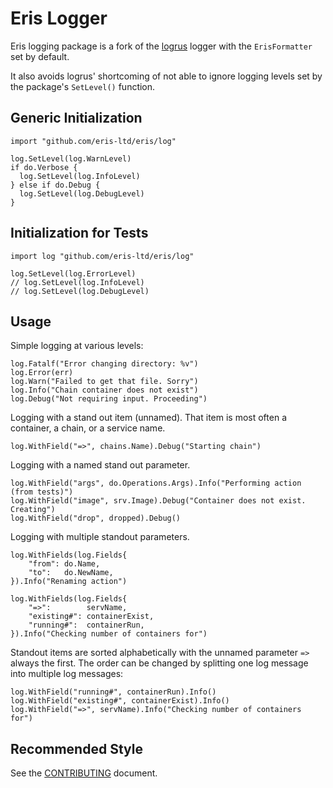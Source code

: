 # Eris Logger

Eris logging package is a fork of the [logrus](https://github.com/Sirupsen/logrus) logger with the `ErisFormatter` set by default.

It also avoids logrus' shortcoming of not able to ignore logging levels set by the package's `SetLevel()` function.

## Generic Initialization

```
import "github.com/eris-ltd/eris/log"

log.SetLevel(log.WarnLevel)
if do.Verbose {
  log.SetLevel(log.InfoLevel)
} else if do.Debug {
  log.SetLevel(log.DebugLevel)
}

```

## Initialization for Tests

```
import log "github.com/eris-ltd/eris/log"

log.SetLevel(log.ErrorLevel)
// log.SetLevel(log.InfoLevel)
// log.SetLevel(log.DebugLevel)
```

## Usage

Simple logging at various levels:

```
log.Fatalf("Error changing directory: %v")
log.Error(err)
log.Warn("Failed to get that file. Sorry")
log.Info("Chain container does not exist")
log.Debug("Not requiring input. Proceeding")
``` 

Logging with a stand out item (unnamed). That item is most often a container, a chain, or a service name.

```
log.WithField("=>", chains.Name).Debug("Starting chain")
``` 

Logging with a named stand out parameter. 

```
log.WithField("args", do.Operations.Args).Info("Performing action (from tests)")
log.WithField("image", srv.Image).Debug("Container does not exist. Creating")
log.WithField("drop", dropped).Debug()
```

Logging with multiple standout parameters.

```
log.WithFields(log.Fields{
	"from": do.Name,
	"to":   do.NewName,
}).Info("Renaming action")
  
log.WithFields(log.Fields{
  	"=>":        servName,
	"existing#": containerExist,
	"running#":  containerRun,
}).Info("Checking number of containers for")
```
  
Standout items are sorted alphabetically with the unnamed parameter `=>` always the first. The order can be changed by splitting one log message into multiple log messages:
  
```
log.WithField("running#", containerRun).Info()
log.WithField("existing#", containerExist).Info()
log.WithField("=>", servName).Info("Checking number of containers for")
```

## Recommended Style

See the [CONTRIBUTING](https://github.com/eris-ltd/eris/blob/master/.github/CONTRIBUTING.md#errors-and-log-messages-style) document.
